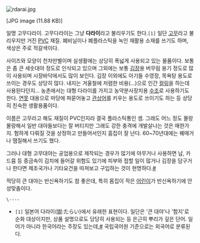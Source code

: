 ![rdarai.jpg](//rv.wkcdn.net/http://rigvedawiki.net/r1/pds/rdarai.jpg)

[JPG image (11.88 KB)]

일명 고무다라이. 고무다라이는 그냥 **다라이**라고 불리우기도 한다.`[1]` 일단
[고무](%EA%B3%A0%EB%AC%B4.md)라고 불리우지만 거진
[PVC](%ED%94%8C%EB%9D%BC%EC%8A%A4%ED%8B%B1#s-3.1.5.md) 재질. 폐비닐이나 폐플라스틱을 녹인
재활용 소재를 쓰기도 하며, 색상은 주로 적갈색이다.

사이즈와 모양이 천차만별이며 실생활에는 상당히 폭넓게 사용되고 있는 물품이다. 보통은 좀 큰 세숫대야 정도로 인식되고 있으며 그외에는 보통
[김장](%EA%B9%80%EC%9E%A5.md)용 버무림 용기 정도로 많이 사용되며 시장바닥에서도 많이 보인다. 김장 이외에도 아기들
수영장, 목욕탕 용도로 쓰이는 경우도 상당히 많다. 내지는 겨울철에 저렴한 비용(...)으로 인간
[컬링](%EC%BB%AC%EB%A7%81.md)을 하는데 사용된다던지... 농촌에서는 대형 다라이를 가지고 농약분사장치용
[수조](%EC%88%98%EC%A1%B0.md)로 사용하기도 한다. [연못](%EC%97%B0%EB%AA%BB.md) 대용으로
마당에 파묻어놓고 [관상어](%EA%B4%80%EC%83%81%EC%96%B4.md)를 키우는 용도로 쓰이기도 하는 등 상당히 친숙한
생활용품이다.

이름은 고무라고 해도 재질이 PVC인지라 결국 플라스틱통인 셈. 그래도 어느 정도 몰랑몰랑해서 일반 대야들보다는 잘 버티지만 그래도 강한
충격에 개발살나는 것은 매한가지. 험하게 다뤄질 것을 상정하고 만들어서인지 흠집이 잘 난다. 60~70년대에는 꿰매거나 땜질해서 쓰기도
했다.

그러나 대형 고무대야는 공업용으로 제작되는 경우가 많기에 아무거나 사용하면 납, 카드뮴 등 중금속이 김치에 들어갈 위험도 있기에 피부와 접할
일이 많거나 김장을 담구거나 한다면 제조국가나 기타요건을 따져보고 구입하는 것이
현명하다.[#](http://news.sbs.co.kr/section_news/news_read.jsp?news_id=N1000823551)

적당히 큰 대야는 반신욕하기도 참 좋은데, 특히 몸집이 작은 [어린이](%EC%96%B4%EB%A6%B0%EC%9D%B4.md)가
반신욕하기에 안성맞춤이다.

`\----`

  * `[1]` 일본어 다라이(盥:たらい)에서 유래한 표현이다. 일단은 '큰 대야'나 '함지'로 순화 대상이지만, 상품 설명으로도 당당히 사용되는 등 은근히 뿌리가 깊은 단어. 일어가 아니라 한국어라는 주장도 있는데,[#](http://kin.naver.com/openkr/detail.nhn?docId=1462) 국립국어원 기준으로는 외국어로 분류된다.

